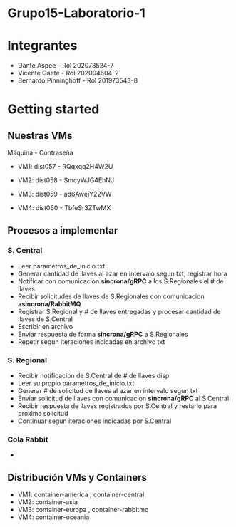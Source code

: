 # Grupo15-Laboratorio-1

# Integrantes
* Dante Aspee - Rol 202073524-7
* Vicente Gaete - Rol 202004604-2
* Bernardo Pinninghoff - Rol 201973543-8

# Getting started

## Nuestras VMs

Máquina - Contraseña

- VM1: dist057 - RQqxqq2H4W2U

- VM2: dist058 - SmcyWJG4EhNJ

- VM3: dist059 - ad6AwejY22VW

- VM4: dist060 - TbfeSr3ZTwMX

## Procesos a implementar

### S. Central

* Leer parametros_de_inicio.txt
* Generar cantidad de llaves al azar en intervalo segun txt, registrar hora
* Notificar con comunicacion **sincrona/gRPC** a los S.Regionales el # de llaves
* Recibir solicitudes de llaves de S.Regionales con comunicacion **asincrona/RabbitMQ**
* Registrar S.Regional y # de llaves entregadas y procesar cantidad de llaves de S.Central
* Escribir en archivo 
* Enviar respuesta de forma **sincrona/gRPC** a S.Regionales
* Repetir segun iteraciones indicadas en archivo txt

### S. Regional

* Recibir notificacion de S.Central de # de llaves disp
* Leer su propio parametros_de_inicio.txt
* Generar # de solicitud de llaves al azar en intervalo segun txt
* Enviar solicitud de llaves con comunicacion **sincrona/gRPC** al S.Central
* Recibir respuesta de llaves registrados por S.Central y restarlo para proxima solicitud
* Continuar segun iteraciones indicadas por S.Central

### Cola Rabbit

* 

## Distribución VMs y Containers

* VM1: container-america , container-central
* VM2: container-asia
* VM3: container-europa , container-rabbitmq
* VM4: container-oceania
